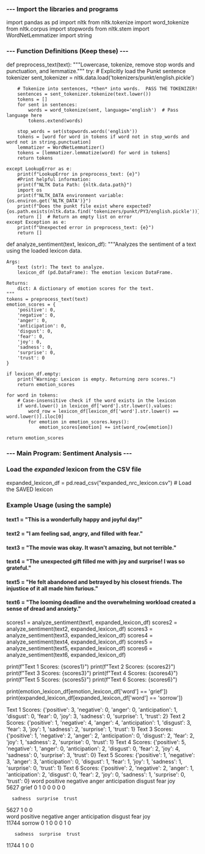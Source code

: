 ### --- Import the libraries and programs

import pandas as pd
import nltk
from nltk.tokenize import word_tokenize
from nltk.corpus import stopwords
from nltk.stem import WordNetLemmatizer
import string

### --- Function Definitions (Keep these) ---

def preprocess_text(text):
    """Lowercase, tokenize, remove stop words and punctuation, and lemmatize."""
    try:
        # Explicitly load the Punkt sentence tokenizer
        sent_tokenizer = nltk.data.load('tokenizers/punkt/english.pickle')

        # Tokenize into sentences, *then* into words.  PASS THE TOKENIZER!
        sentences = sent_tokenizer.tokenize(text.lower())
        tokens = []
        for sent in sentences:
            words = word_tokenize(sent, language='english')  # Pass language here
            tokens.extend(words)

        stop_words = set(stopwords.words('english'))
        tokens = [word for word in tokens if word not in stop_words and word not in string.punctuation]
        lemmatizer = WordNetLemmatizer()
        tokens = [lemmatizer.lemmatize(word) for word in tokens]
        return tokens

    except LookupError as e:
        print(f"LookupError in preprocess_text: {e}")
        #Print helpful information:
        print(f"NLTK Data Path: {nltk.data.path}")
        import os
        print(f"NLTK_DATA environment variable: {os.environ.get('NLTK_DATA')}")
        print(f"Does the punkt file exist where expected? {os.path.exists(nltk.data.find('tokenizers/punkt/PY3/english.pickle'))}")
        return []  # Return an empty list on error
    except Exception as e:
        print(f"Unexpected error in preprocess_text: {e}")
        return []


def analyze_sentiment(text, lexicon_df):
    """Analyzes the sentiment of a text using the loaded lexicon data.

    Args:
        text (str): The text to analyze.
        lexicon_df (pd.DataFrame): The emotion lexicon DataFrame.

    Returns:
        dict: A dictionary of emotion scores for the text.
    """
    tokens = preprocess_text(text)
    emotion_scores = {
        'positive': 0,
        'negative': 0,
        'anger': 0,
        'anticipation': 0,
        'disgust': 0,
        'fear': 0,
        'joy': 0,
        'sadness': 0,
        'surprise': 0,
        'trust': 0
    }

    if lexicon_df.empty:
        print("Warning: Lexicon is empty. Returning zero scores.")
        return emotion_scores

    for word in tokens:
        # Case-insensitive check if the word exists in the lexicon
        if word.lower() in lexicon_df['word'].str.lower().values:
            word_row = lexicon_df[lexicon_df['word'].str.lower() == word.lower()].iloc[0]
            for emotion in emotion_scores.keys():
                emotion_scores[emotion] += int(word_row[emotion])

    return emotion_scores
### --- Main Program: Sentiment Analysis ---

### Load the *expanded* lexicon from the CSV file
expanded_lexicon_df = pd.read_csv("expanded_nrc_lexicon.csv")  # Load the SAVED lexicon

### Example Usage (using the sample)
#### text1 = "This is a wonderfully happy and joyful day!"
#### text2 = "I am feeling sad, angry, and filled with fear."
#### text3 = "The movie was okay.  It wasn't amazing, but not terrible."
#### text4 = "The unexpected gift filled me with joy and surprise! I was so grateful."
#### text5 = "He felt abandoned and betrayed by his closest friends.  The injustice of it all made him furious."
#### text6 = "The looming deadline and the overwhelming workload created a sense of dread and anxiety."

scores1 = analyze_sentiment(text1, expanded_lexicon_df)
scores2 = analyze_sentiment(text2, expanded_lexicon_df)
scores3 = analyze_sentiment(text3, expanded_lexicon_df)
scores4 = analyze_sentiment(text4, expanded_lexicon_df)
scores5 = analyze_sentiment(text5, expanded_lexicon_df)
scores6 = analyze_sentiment(text6, expanded_lexicon_df)


print(f"Text 1 Scores: {scores1}")
print(f"Text 2 Scores: {scores2}")
print(f"Text 3 Scores: {scores3}")
print(f"Text 4 Scores: {scores4}")
print(f"Text 5 Scores: {scores5}")
print(f"Text 6 Scores: {scores6}")


print(emotion_lexicon_df[emotion_lexicon_df['word'] == 'grief'])
print(expanded_lexicon_df[expanded_lexicon_df['word'] == 'sorrow'])

Text 1 Scores: {'positive': 3, 'negative': 0, 'anger': 0, 'anticipation': 1, 'disgust': 0, 'fear': 0, 'joy': 3, 'sadness': 0, 'surprise': 1, 'trust': 2}
Text 2 Scores: {'positive': 1, 'negative': 4, 'anger': 4, 'anticipation': 1, 'disgust': 3, 'fear': 3, 'joy': 1, 'sadness': 2, 'surprise': 1, 'trust': 1}
Text 3 Scores: {'positive': 1, 'negative': 2, 'anger': 2, 'anticipation': 0, 'disgust': 2, 'fear': 2, 'joy': 1, 'sadness': 2, 'surprise': 0, 'trust': 1}
Text 4 Scores: {'positive': 5, 'negative': 1, 'anger': 0, 'anticipation': 2, 'disgust': 0, 'fear': 2, 'joy': 4, 'sadness': 0, 'surprise': 3, 'trust': 0}
Text 5 Scores: {'positive': 1, 'negative': 3, 'anger': 3, 'anticipation': 0, 'disgust': 1, 'fear': 1, 'joy': 1, 'sadness': 1, 'surprise': 0, 'trust': 1}
Text 6 Scores: {'positive': 2, 'negative': 2, 'anger': 1, 'anticipation': 2, 'disgust': 0, 'fear': 2, 'joy': 0, 'sadness': 1, 'surprise': 0, 'trust': 0}
       word  positive  negative  anger  anticipation  disgust  fear  joy  \
5627  grief         0         1      0             0        0     0    0   

      sadness  surprise  trust  
5627        1         0      0  
         word  positive  negative  anger  anticipation  disgust  fear  joy  \
11744  sorrow         0         1      0             0        0     1    0   

       sadness  surprise  trust  
11744        1         0      0
